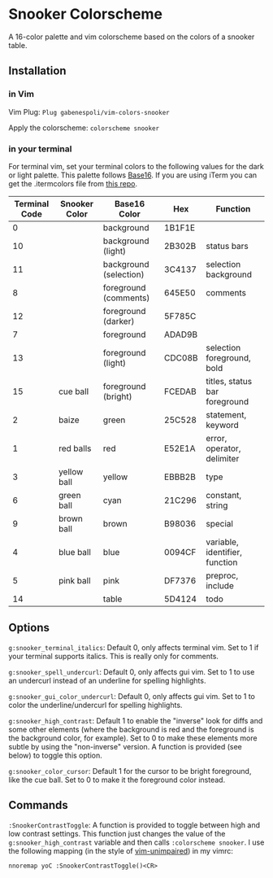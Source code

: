 # Snooker Colorscheme

A 16-color palette and vim colorscheme based on the colors of a snooker table.

## Installation

### in Vim

Vim Plug:
`Plug gabenespoli/vim-colors-snooker`

Apply the colorscheme:
`colorscheme snooker`

### in your terminal

For terminal vim, set your terminal colors to the following values for the dark or light palette. This palette follows [Base16](https://github.com/chriskempson/base16). If you are using iTerm you can get the .itermcolors file from [this repo](https://github.com/gabenespoli/iterm-color-palettes).

| Terminal Code | Snooker Color  | Base16 Color           | Hex    | Function                       |
| ------------- | -------------- | ---------------------- | ------ | -----------------------------  |
| 0             |                | background             | 1B1F1E |                                |
| 10            |                | background (light)     | 2B302B | status bars                    |
| 11            |                | background (selection) | 3C4137 | selection background           |
| 8             |                | foreground (comments)  | 645E50 | comments                       |
| 12            |                | foreground (darker)    | 5F785C |                                |
| 7             |                | foreground             | ADAD9B |                                |
| 13            |                | foreground (light)     | CDC08B | selection foreground, bold     |
| 15            | cue ball       | foreground (bright)    | FCEDAB | titles, status bar foreground  |
| 2             | baize          | green                  | 25C528 | statement, keyword             |
| 1             | red balls      | red                    | E52E1A | error, operator, delimiter     |
| 3             | yellow ball    | yellow                 | EBBB2B | type                           |
| 6             | green ball     | cyan                   | 21C296 | constant, string               |
| 9             | brown ball     | brown                  | B98036 | special                        |
| 4             | blue ball      | blue                   | 0094CF | variable, identifier, function |
| 5             | pink ball      | pink                   | DF7376 | preproc, include               |
| 14            |                | table                  | 5D4124 | todo                           |

## Options

`g:snooker_terminal_italics`: Default 0, only affects terminal vim. Set to 1 if your terminal supports italics. This is really only for comments.

`g:snooker_spell_undercurl`: Default 0, only affects gui vim. Set to 1 to use an undercurl instead of an underline for spelling highlights.

`g:snooker_gui_color_undercurl`: Default 0, only affects gui vim. Set to 1 to color the underline/undercurl for spelling highlights.

`g:snooker_high_contrast`: Default 1 to enable the "inverse" look for diffs and some other elements (where the background is red and the foreground is the background color, for example). Set to 0 to make these elements more subtle by using the "non-inverse" version. A function is provided (see below) to toggle this option.

`g:snooker_color_cursor`: Default 1 for the cursor to be bright foreground, like the cue ball. Set to 0 to make it the foreground color instead.

## Commands

`:SnookerContrastToggle`: A function is provided to toggle between high and low contrast settings. This function just changes the value of the `g:snooker_high_contrast` variable and then calls `:colorscheme snooker`. I use the following mapping (in the style of [vim-unimpaired](https://github.com/tpope/vim-unimpaired)) in my vimrc:

```vim
nnoremap yoC :SnookerContrastToggle()<CR>
```
